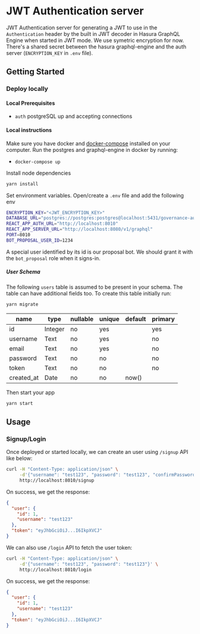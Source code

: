 # JWT Authentication server

JWT Authentication server for generating a JWT to use in the `Authentication` header by the built in JWT decoder in Hasura GraphQL Engine when started in JWT mode. We use symetric encryption for now. There's a shared secret between the hasura graphql-engine and the auth server (`ENCRYPTION_KEY` in `.env` file).

## Getting Started

### Deploy locally

#### Local Prerequisites

- `auth` postgreSQL up and accepting connections


#### Local instructions

Make sure you have docker and [docker-compose](https://docs.docker.com/compose/) installed on your computer.
Run the postgres and graphql-engine in docker by running:
- `docker-compose up`

Install node dependencies

```bash
yarn install
```

Set environment variables. Open/create a `.env` file and add the following env

```bash
ENCRYPTION_KEY="<JWT_ENCRYPTION_KEY>"
DATABASE_URL="postgres://postgres:postgres@localhost:5431/governance-auth"
REACT_APP_AUTH_URL="http://localhost:8010"
REACT_APP_SERVER_URL="http://localhost:8080/v1/graphql"
PORT=8010
BOT_PROPOSAL_USER_ID=1234
```

A special user identified by its id is our proposal bot. We should grant it with the `bot_proposal` role when it signs-in.
 
##### User Schema

The following `users` table is assumed to be present in your schema. The table can have additional fields too. To create this table initially run:
```bash
yarn migrate
```

| name       | type    | nullable | unique | default | primary |
| ---------- | ------- | -------- | ------ | ------- | ------- |
| id         | Integer | no       | yes    |         | yes     |
| username   | Text    | no       | yes    |         | no      |
| email      | Text    | no       | yes    |         | no      |
| password   | Text    | no       | no     |         | no      |
| token      | Text    | no       | no     |         | no      |
| created_at | Date    | no       | no     | now()   |         |

Then start your app

```bash
yarn start
```

## Usage

### Signup/Login

Once deployed or started locally, we can create an user using `/signup` API like below:

```bash
curl -H "Content-Type: application/json" \
     -d'{"username": "test123", "password": "test123", "confirmPassword": "test123"}' \
     http://localhost:8010/signup
```

On success, we get the response:

```json
{
  "user": {
    "id": 1,
    "username": "test123"
  },
  "token": "eyJhbGciOiJ...I6IkpXVCJ"
}
```

We can also use `/login` API to fetch the user token:

```bash
curl -H "Content-Type: application/json" \
     -d'{"username": "test123", "password": "test123"}' \
     http://localhost:8010/login
```

On success, we get the response:

```json
{
  "user": {
    "id": 1,
    "username": "test123"
  },
  "token": "eyJhbGciOiJ...I6IkpXVCJ"
}
```